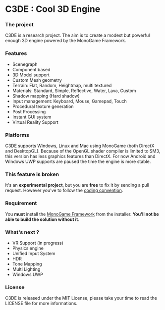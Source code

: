 C3DE : Cool 3D Engine
=====================

### The project
C3DE is a research project. The aim is to create a modest but powerful enough 3D engine powered by the MonoGame Framework.

### Features
- Scenegraph
- Component based
- 3D Model support
- Custom Mesh geometry
- Terrain: Flat, Random, Heightmap, multi textured
- Materials: Standard, Simple, Reflective, Water, Lava, Custom
- Shadow mapping (Hard shadow)
- Input management: Keyboard, Mouse, Gamepad, Touch
- Procedural texture generation
- Post Processing
- Instant GUI system
- Virtual Reality Support

### Platforms
C3DE supports Windows, Linux and Mac using MonoGame (both DirectX and DesktopGL). Because of the OpenGL shader compiler is limited to SM3, this version has less graphics features than DirectX. 
For now Android and Windows UWP supports are paused the time the engine is more stable.

### This feature is broken
It's an **experimental project**, but you are **free** to fix it by sending a pull request. However you've to follow the [coding convention](https://msdn.microsoft.com/en-US/library/ff926074.aspx). 

### Requirement
You **must** install the [MonoGame Framework](http://www.monogame.net/downloads/) from the installer. **You'll not be able to build the solution without it**.

### What's next ?
- VR Support (in progress)
- Physics engine
- Unified Input System
- HDR
- Tone Mapping
- Multi Lighting
- Windows UWP

### License
C3DE is released under the MIT License, please take your time to read the LICENSE file for more informations.
